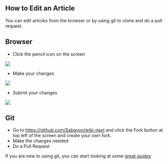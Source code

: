 ## How to Edit an Article

You can edit articles from the browser or by using git to clone and do a pull request.

## Browser

* Click the pencil icon on the screen

![](http://photosbykjs.us/sabayon/doc1-1.jpg)

* Make your changes

![](http://photosbykjs.us/sabayon/doc2-1.jpg)

* Submit your changes

![](http://photosbykjs.us/sabayon/doc3-1.jpg)


## Git

* Go to https://github.com/Sabayon/wiki-next and click the Fork button at top left of the screen and create your own fork.
* Make the changes needed
* Do a Pull Request

If you are new to using git, you can start looking at some [great guides](https://guides.github.com/activities/hello-world/)
